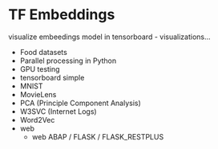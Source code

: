 # TF Embeddings
visualize embeedings model in tensorboard - visualizations... 

* Food datasets
* Parallel processing in Python
* GPU testing
* tensorboard simple
* MNIST
* MovieLens
* PCA (Principle Component Analysis)
* W3SVC (Internet Logs)
* Word2Vec
* web 
    * web ABAP / FLASK / FLASK_RESTPLUS


